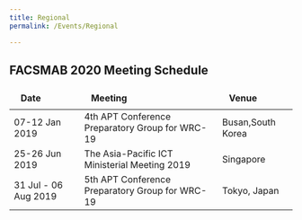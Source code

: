 ```yaml
---
title: Regional
permalink: /Events/Regional

---
```

<div class="section-content">
   <style>
      table thead tr td, table thead tr th {
         font-weight: 700;
         position: relative;
         padding: 10px 20px;
      }
   </style>
   <h2>FACSMAB 2020 Meeting Schedule</h2>
   <div>
      <table>
         <thead>
            <tr>
               <td>Date</td>
               <td>Meeting</td>
               <td>Venue</td>
            </tr>
         </thead>
         <tbody class="list">
            <tr>
               <td>07-12 Jan 2019</td>
               <td>4th APT Conference Preparatory Group for WRC-19</td>
               <td>Busan,South Korea</td>
            </tr>
            <tr>
               <td>25-26 Jun 2019</td>
               <td>The Asia-Pacific ICT Ministerial Meeting 2019</td>
               <td>Singapore</td>
            </tr>
            <tr>
               <td>31 Jul - 06 Aug 2019</td>
               <td>5th APT Conference Preparatory Group for WRC-19</td>
               <td>Tokyo, Japan</td>
            </tr>
         </tbody>
      </table>
   </div>
   <p>&nbsp;</p>
   <p>&nbsp;</p>
</div>
